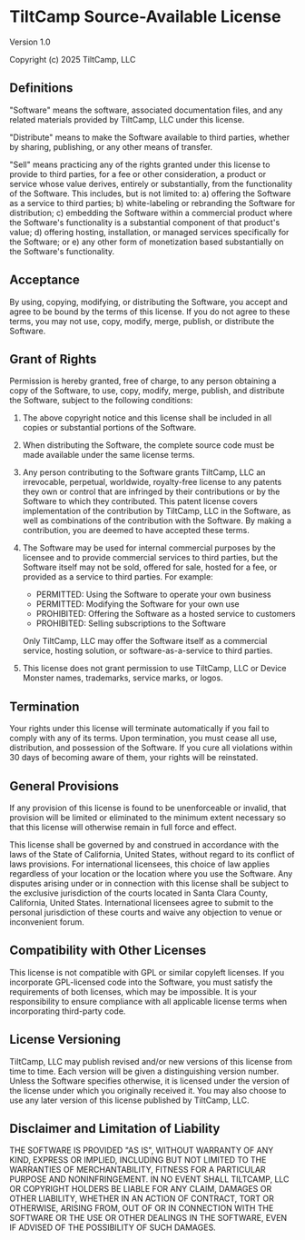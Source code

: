 # TiltCamp Source-Available License

Version 1.0

Copyright (c) 2025 TiltCamp, LLC

## Definitions

"Software" means the software, associated documentation files, and any related materials provided by TiltCamp, LLC under this license.

"Distribute" means to make the Software available to third parties, whether by sharing, publishing, or any other means of transfer.

"Sell" means practicing any of the rights granted under this license to provide to third parties, for a fee or other consideration, a product or service whose value derives, entirely or substantially, from the functionality of the Software. This includes, but is not limited to:
   a) offering the Software as a service to third parties;
   b) white-labeling or rebranding the Software for distribution;
   c) embedding the Software within a commercial product where the Software's functionality is a substantial component of that product's value;
   d) offering hosting, installation, or managed services specifically for the Software; or
   e) any other form of monetization based substantially on the Software's functionality.

## Acceptance

By using, copying, modifying, or distributing the Software, you accept and agree to be bound by the terms of this license. If you do not agree to these terms, you may not use, copy, modify, merge, publish, or distribute the Software.

## Grant of Rights

Permission is hereby granted, free of charge, to any person obtaining a copy of the Software, to use, copy, modify, merge, publish, and distribute the Software, subject to the following conditions:

1. The above copyright notice and this license shall be included in all copies or substantial portions of the Software.

2. When distributing the Software, the complete source code must be made available under the same license terms.

3. Any person contributing to the Software grants TiltCamp, LLC an irrevocable, perpetual, worldwide, royalty-free license to any patents they own or control that are infringed by their contributions or by the Software to which they contributed. This patent license covers implementation of the contribution by TiltCamp, LLC in the Software, as well as combinations of the contribution with the Software. By making a contribution, you are deemed to have accepted these terms.

4. The Software may be used for internal commercial purposes by the licensee and to provide commercial services to third parties, but the Software itself may not be sold, offered for sale, hosted for a fee, or provided as a service to third parties. For example:
   - PERMITTED: Using the Software to operate your own business
   - PERMITTED: Modifying the Software for your own use
   - PROHIBITED: Offering the Software as a hosted service to customers
   - PROHIBITED: Selling subscriptions to the Software

   Only TiltCamp, LLC may offer the Software itself as a commercial service, hosting solution, or software-as-a-service to third parties.

5. This license does not grant permission to use TiltCamp, LLC or Device Monster names, trademarks, service marks, or logos.

## Termination

Your rights under this license will terminate automatically if you fail to comply with any of its terms. Upon termination, you must cease all use, distribution, and possession of the Software. If you cure all violations within 30 days of becoming aware of them, your rights will be reinstated.

## General Provisions

If any provision of this license is found to be unenforceable or invalid, that provision will be limited or eliminated to the minimum extent necessary so that this license will otherwise remain in full force and effect.

This license shall be governed by and construed in accordance with the laws of the State of California, United States, without regard to its conflict of laws provisions. For international licensees, this choice of law applies regardless of your location or the location where you use the Software. Any disputes arising under or in connection with this license shall be subject to the exclusive jurisdiction of the courts located in Santa Clara County, California, United States. International licensees agree to submit to the personal jurisdiction of these courts and waive any objection to venue or inconvenient forum.

## Compatibility with Other Licenses

This license is not compatible with GPL or similar copyleft licenses. If you incorporate GPL-licensed code into the Software, you must satisfy the requirements of both licenses, which may be impossible. It is your responsibility to ensure compliance with all applicable license terms when incorporating third-party code.

## License Versioning

TiltCamp, LLC may publish revised and/or new versions of this license from time to time. Each version will be given a distinguishing version number. Unless the Software specifies otherwise, it is licensed under the version of the license under which you originally received it. You may also choose to use any later version of this license published by TiltCamp, LLC.

## Disclaimer and Limitation of Liability

THE SOFTWARE IS PROVIDED "AS IS", WITHOUT WARRANTY OF ANY KIND, EXPRESS OR IMPLIED, INCLUDING BUT NOT LIMITED TO THE WARRANTIES OF MERCHANTABILITY, FITNESS FOR A PARTICULAR PURPOSE AND NONINFRINGEMENT. IN NO EVENT SHALL TILTCAMP, LLC OR COPYRIGHT HOLDERS BE LIABLE FOR ANY CLAIM, DAMAGES OR OTHER LIABILITY, WHETHER IN AN ACTION OF CONTRACT, TORT OR OTHERWISE, ARISING FROM, OUT OF OR IN CONNECTION WITH THE SOFTWARE OR THE USE OR OTHER DEALINGS IN THE SOFTWARE, EVEN IF ADVISED OF THE POSSIBILITY OF SUCH DAMAGES.